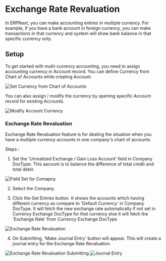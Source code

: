 <!-- add-breadcrumbs -->
# Exchange Rate Revaluation

In ERPNext, you can make accounting entries in multiple currency. For example, if you have a bank account in foreign currency, you can make transactions in that currency and system will show bank balance in that specific currency only.

## Setup

To get started with multi-currency accounting, you need to assign accounting currency in Account record. You can define Currency from Chart of Accounts while creating Account.

<img class="screenshot" alt="Set Currency from Chart of Accounts"  	src="{{docs_base_url}}/assets/img/accounts/multi-currency/chart-of-accounts.png">

You can also assign / modify the currency by opening specific Account record for existing Accounts.

<img class="screenshot" alt="Modify Account Currency"  	src="{{docs_base_url}}/assets/img/accounts/multi-currency/account.png">

### Exchange Rate Revaluation

Exchange Rate Revaluation feature is for dealing the situation when you have a multiple currency accounts in one company's chart of accounts

Steps :

1. Set the 'Unrealized Exchange / Gain Loss Account' field in Company DocType. This aacount is to balance the difference of total credit and total debit.

<img class="screenshot" alt="Field Set for Comapny"  	src="{{docs_base_url}}/assets/img/accounts/exchange-rate-revaluation/field_set_company.png">

2. Select the Company.

3. Click the Get Entries button. It shows the accounts which having different currency as compare to 'Default Currency' in Company DocType. It will fetch the new exchange rate automatically if not set in Currency Exchange DocType for that currency else it will fetch the 'Exchange Rate' from Currency Exchange DocType

<img class="screenshot" alt="Exchange Rate Revaluation"  	src="{{docs_base_url}}/assets/img/accounts/exchange-rate-revaluation/exchange-rate-revaluation.png">

4. On Submitting, 'Make Journal Entry' button will appear. This will create a journal entry for the Exchange Rate Revaluation.

<img class="screenshot" alt="Exchange Rate Revaluation Submitting"  	src="{{docs_base_url}}/assets/img/accounts/exchange-rate-revaluation/exchange-rate-revaluation-submit.png">

<img class="screenshot" alt="Journal Entry"  	src="{{docs_base_url}}/assets/img/accounts/exchange-rate-revaluation/journal-entry.png">